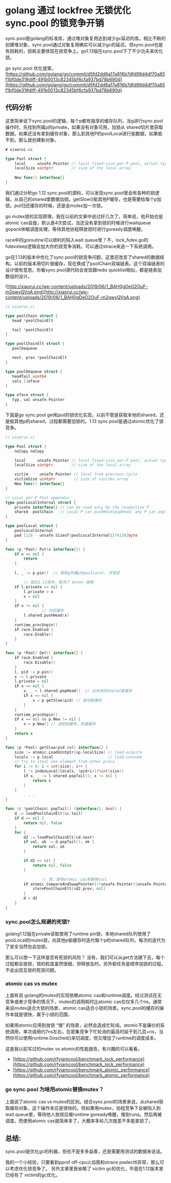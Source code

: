 # golang 通过 lockfree 无锁优化 sync.pool 的锁竞争开销

sync.pool是golang的标准库，通过堆对象复用达到减少gc延迟的库。相比不断的创建堆对象，sync.pool通过对象复用确实可以减少gc的延迟。但sync.pool也是有损耗的，损耗主要体现在锁竞争上。go1.13版在sync.pool下了不少功夫来优化锁。

go sync.pool 优化提案，[https://github.com/golang/go/commit/d5fd2dd6a17a816b7dfd99d4df70a85f1bf0de31#diff-491b0013c82345bf6cfa937bd78b690d](https://github.com/golang/go/commit/d5fd2dd6a17a816b7dfd99d4df70a85f1bf0de31#diff-491b0013c82345bf6cfa937bd78b690d)

## 代码分析

这里简单说下sync.pool的逻辑，每个p都有独享的缓存队列，当g进行sync.pool操作时，先找到所属p的private，如果没有对象可用，加锁从 shared切片里获取数据。如果还没有拿到缓存对象，那么到其他P的poolLocal进行偷数据，如果偷不到，那么就创建新对象。

```go
# xiaorui.cc

type Pool struct {  
    local     unsafe.Pointer // local fixed-size per-P pool, actual type is [P]poolLocal  
    localSize uintptr        // size of the local array  
   
    New func() interface{}  
}  
```

我们通过分析go 1.12 sync.pool的源码，可以发现sync.pool里会有各种的锁逻辑，从自己的shared拿数据加锁。getSlow()偷其他P缓存，也是需要给每个p加锁。put归还缓存的时候，还是会mutex加一次锁。

go mutex锁的实现原理，我在以前的文章中说过好几次了。简单说，他开始也是atomic cas自旋，默认是4次尝试，当还没有拿到锁的时候进行waitqueue gopack休眠调度处理，等待其他协程释放锁时进行goready调度唤醒。

race中的goroutine可以顺利的陷入wait queue里？不，lock_futex.go的futexsleep逻辑会加大你的锁竞争消耗。可以通过strace来追一下系统调用。

go在1.13的版本中优化了sync.pool的锁竞争问题，这里还改变了shared的数据结构，以前的版本用切片做缓存，现在换成了poolChain双端链表。这个双端链表的设计很有意思，你看sync.pool源代码会发现跟redis quicklist相似，都是链表加数组的设计。

![http://xiaorui.cc/wp-content/uploads/2019/06/1_BAH0gDeO2OuF-m2qwvQVpA.png](http://xiaorui.cc/wp-content/uploads/2019/06/1_BAH0gDeO2OuF-m2qwvQVpA.png)

```go
// xiaorui.cc

type poolChain struct {
   head *poolChainElt

   tail *poolChainElt
}

type poolChainElt struct {
   poolDequeue

   next, prev *poolChainElt
}

type poolDequeue struct {
   headTail uint64
   vals []eface
}

type eface struct {
   typ, val unsafe.Pointer
}
```

下面是go sync.pool get和put的锁优化实现，以前不管是获取本地的shared，还是偷其他p的shared，过程都需要加锁的。1.13 sync.pool是通过atomic优化了锁竞争。

```go
// xiaorui.cc

type Pool struct {
	noCopy noCopy

	local     unsafe.Pointer // local fixed-size per-P pool, actual type is [P]poolLocal
	localSize uintptr        // size of the local array

	victim     unsafe.Pointer // local from previous cycle
	victimSize uintptr        // size of victims array
	New func() interface{}
}

// Local per-P Pool appendix.
type poolLocalInternal struct {
	private interface{} // Can be used only by the respective P.
	shared  poolChain   // Local P can pushHead/popHead; any P can popTail.
}

type poolLocal struct {
	poolLocalInternal
	pad [128 - unsafe.Sizeof(poolLocalInternal{})%128]byte
}

func (p *Pool) Put(x interface{}) {
	if x == nil {
		return
	}
        . . .
	l, _ := p.pin()  // 拿到g所属p的poolLocal, 并锁定

        // 相比1.12版本，取消了 mutex 调用.
	if l.private == nil {
		l.private = x
		x = nil
	}
	if x != nil {
                // 归还缓存
		l.shared.pushHead(x)
	}
	runtime_procUnpin()
	if race.Enabled {
		race.Enable()
	}
}

func (p *Pool) Get() interface{} {
	if race.Enabled {
		race.Disable()
	}
	l, pid := p.pin()
	x := l.private
	l.private = nil
	if x == nil {
		x, _ = l.shared.popHead()  // 从本地的shared拿缓存
		if x == nil {
			x = p.getSlow(pid) // 尝试偷缓存
		}
	}
	runtime_procUnpin()
	if x == nil && p.New != nil {
		x = p.New() // 没偷到缓存，先建缓存
	}
	return x
}

func (p *Pool) getSlow(pid int) interface{} {
	size := atomic.LoadUintptr(&p.localSize) // load-acquire
	locals := p.local                        // load-consume
	// Try to steal one element from other procs.
	for i := 0; i < int(size); i++ {
		l := indexLocal(locals, (pid+i+1)%int(size))
		if x, _ := l.shared.popTail(); x != nil {
			return x
		}
	}
        . . .
}

func (c *poolChain) popTail() (interface{}, bool) {
	d := loadPoolChainElt(&c.tail)
	if d == nil {
		return nil, false
	}
	for {
		d2 := loadPoolChainElt(&d.next)
		if val, ok := d.popTail(); ok {
			return val, ok
		}

		if d2 == nil {
			return nil, false
		}

                // 恩，使用atomic cas来替换tail
		if atomic.CompareAndSwapPointer((*unsafe.Pointer)(unsafe.Pointer(&c.tail)), unsafe.Pointer(d), unsafe.Pointer(d2)) {
			storePoolChainElt(&d2.prev, nil)
		}
		d = d2
	}
}
```

### sync.pool怎么规避的死锁?

golang1.12版在private读取使用了runtime pin锁，本地shared队列使用了poolLocal的mutex锁，向其他p偷缓存时迭代每个p的shared队列，每次的迭代为了安全当然也会加锁。

那么可以想一下这样是否有死锁的风险？ 没有，我们可以从get方法跟下去，每个过程都会放锁，锁的粒度虽然很细，但释放及时。另外偷任务是顺序加锁的过程。不会出现互锁的死锁问题。

### atomic cas vs mutex

上面有说 golang的mutex的实现依赖atomic cas和runtime调度。经过测试在无竞争或者少竞争的情况下，mutex的调用耗时比atomic cas仅仅多几个ns。通常来说mutex适合大锁的场景，atomic cas适合小锁的场景。sync.pool的缓存的操作本就是很快，属于小锁的范围。

如果用atomic应用到放锁 “慢” 的场景，必然会造成忙轮询。atomic不是廉价的系统调用，单次调用约7ns左右，在密集竞争下忙轮询的最高时延干到几百+ns，当然你可以使用runtime.Gosched()来切调度，但又增加了runtime的调度成本。

这是我以前写过的mutex vs atomic的性能报告，有兴趣的可以看看。

- [https://github.com/rfyiamcool/benchmark_lock_performance](https://github.com/rfyiamcool/benchmark_lock_performance)
- [https://github.com/rfyiamcool/benchmark_atomic_performance](https://github.com/rfyiamcool/benchmark_atomic_performance)

### go sync.pool 为啥用atomic替换mutex？

上面说了atomic cas vs mutex的区别。结合sync.pool的场景来说，从shared获取缓存对象，这个操作本应是很快的。但如果用mutex，协程竞争下会被陷入到wait queue里，等待他人放锁后被runtime goready唤醒，推到runq，然后再被调度。而使用atomic cas就简单多了，大概率多轮几次就差不多能拿锁了。

## 总结:

sync.pool是优化gc的利器，但也不是多多益善，还是需要用测试的数据来说话。

我的一个小经验，只要看到pprof off-cpu火焰图和strace pselect6异常，那么可以考虑优化锁竞争了。
另外文章里我省略了 victim gc的优化，毕竟在1.12版本里已经有了 victim的gc优化。